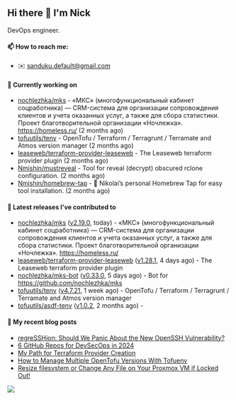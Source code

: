 ## Hi there 👋 I'm Nick

DevOps engineer.

#### 📫 How to reach me:

- ✉️ sanduku.default@gmail.com

#### 👷 Currently working on


- [nochlezhka/mks](https://github.com/nochlezhka/mks) - «МКС» (многофункциональный кабинет соцработника) — CRM-система для организации сопровождения клиентов и учета оказанных услуг, а также для сбора статистики. Проект благотворительной организации «Ночлежка». https://homeless.ru/ (2 months ago)
- [tofuutils/tenv](https://github.com/tofuutils/tenv) - OpenTofu / Terraform / Terragrunt / Terramate and Atmos version manager (2 months ago)
- [leaseweb/terraform-provider-leaseweb](https://github.com/leaseweb/terraform-provider-leaseweb) - The Leaseweb terraform provider plugin (2 months ago)
- [Nmishin/mustreveal](https://github.com/Nmishin/mustreveal) - Tool for reveal (decrypt) obscured rclone configuration. (2 months ago)
- [Nmishin/homebrew-tap](https://github.com/Nmishin/homebrew-tap) - 🍺 Nikolai’s personal Homebrew Tap for easy tool installation. (2 months ago)

#### 🔭 Latest releases I've contributed to

- [nochlezhka/mks](https://github.com/nochlezhka/mks) ([v2.19.0](https://github.com/nochlezhka/mks/releases/tag/v2.19.0), today) - «МКС» (многофункциональный кабинет соцработника) — CRM-система для организации сопровождения клиентов и учета оказанных услуг, а также для сбора статистики. Проект благотворительной организации «Ночлежка». https://homeless.ru/
- [leaseweb/terraform-provider-leaseweb](https://github.com/leaseweb/terraform-provider-leaseweb) ([v1.28.1](https://github.com/leaseweb/terraform-provider-leaseweb/releases/tag/v1.28.1), 4 days ago) - The Leaseweb terraform provider plugin
- [nochlezhka/mks-bot](https://github.com/nochlezhka/mks-bot) ([v0.33.0](https://github.com/nochlezhka/mks-bot/releases/tag/v0.33.0), 5 days ago) - Bot for https://github.com/nochlezhka/mks
- [tofuutils/tenv](https://github.com/tofuutils/tenv) ([v4.7.21](https://github.com/tofuutils/tenv/releases/tag/v4.7.21), 1 week ago) - OpenTofu / Terraform / Terragrunt / Terramate and Atmos version manager
- [tofuutils/asdf-tenv](https://github.com/tofuutils/asdf-tenv) ([v1.0.2](https://github.com/tofuutils/asdf-tenv/releases/tag/v1.0.2), 2 months ago) - 

#### 📜 My recent blog posts
- [regreSSHion: Should We Panic About the New OpenSSH Vulnerability?](https://dzone.com/articles/what-is-the-regresshion-vulnerability)
- [6 GitHub Repos for DevSecOps in 2024](https://hackernoon.com/6-github-repos-for-devsecops-in-2024)
- [My Path for Terraform Provider Creation](https://hackernoon.com/my-path-for-terraform-provider-creation)
- [How to Manage Multiple OpenTofu Versions With Tofuenv](https://hackernoon.com/how-to-manage-multiple-opentofu-versions-with-tofuenv)
- [Resize filesystem or Change Any File on Your Proxmox VM if Locked Out!](https://hackernoon.com/resize-filesystem-or-change-any-file-on-your-proxmox-vm-if-locked-out)

![](https://komarev.com/ghpvc/?username=Nmishin&color=green)
